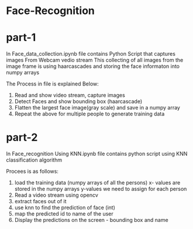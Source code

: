 # Face-Recognition

# part-1
In Face_data_collection.ipynb file contains Python Script that captures images From Webcam vedio stream
This collecting of all images from the image frame is using haarcascades and storing the face informaton into numpy arrays

The Process in file is explained Below:
1. Read and show video stream, capture images
2. Detect Faces and show bounding box (haarcascade)
3. Flatten the largest face image(gray scale) and save in a numpy array
4. Repeat the above for multiple people to generate training data


# part-2
In Face_recognition Using KNN.ipynb file contains python script using KNN classification algorithm 

Procees is as follows:
1. load the training data (numpy arrays of all the persons)
		x- values are stored in the numpy arrays
		y-values we need to assign for each person
2. Read a video stream using opencv
3. extract faces out of it
4. use knn to find the prediction of face (int)
5. map the predicted id to name of the user 
6. Display the predictions on the screen - bounding box and name

